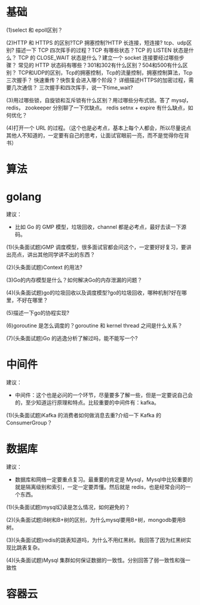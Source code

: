 

# 基础
(1)select 和 epoll区别？


(2)HTTP 和 HTTPS 的区别?TCP 拥塞控制?HTTP 长连接，短连接? 
tcp、udp区别? 描述一下 TCP 四次挥手的过程？TCP 有哪些状态？TCP 的 LISTEN 状态是什么？
TCP 的 CLOSE_WAIT 状态是什么？建立一个 socket 连接要经过哪些步骤？
常见的 HTTP 状态码有哪些？301和302有什么区别？504和500有什么区别？
TCP和UDP的区别，Tcp的拥塞控制，Tcp的流量控制，拥塞控制算法，Tcp三次握手？
快速重传？快恢复会进入哪个阶段？
详细描述HTTPS的加密过程，需要几次通信？
三次握手和四次挥手，说一下time_wait?


(3)用过哪些锁，自旋锁和互斥锁有什么区别？用过哪些分布式锁。答了 mysql，redis， zookeeper 分别聊了一下优缺点。
redis setnx + expire 有什么缺点，如何优化？


(4)打开一个 URL 的过程。（这个也是必考点，基本上每个人都会，所以尽量说点其他人不知道的，一定要有自己的思考，让面试官眼前一亮，而不是觉得你在背书）


# 算法










# golang
建议：
* 比如 Go 的 GMP 模型，垃圾回收，channel 都是必考点，最好去读一下源码。



(1)(头条面试题)GMP 调度模型，很多面试官都会问这个，一定要好好复习，要讲出亮点，讲出其他同学讲不出的东西？


(2)(头条面试题)Context 的用法?


(3)Go的内存模型是什么？如何解决Go的内存泄漏的问题？


(4)(头条面试题)go的垃圾回收以及调度模型?go的垃圾回收，哪种机制?好在哪里，不好在哪里？


(5)描述一下go的协程实现?


(6)goroutine 是怎么调度的？goroutine 和 kernel thread 之间是什么关系？


(7)(头条面试题)Go 的逃逸分析了解过吗，能不能写一个?




# 中间件
建议：
* 中间件：这个也是必问的一个环节，尽量要多了解一些，但是一定要说自己会的，至少知道运行原理和特点。比较重要的中间件有：kafka。



(1)(头条面试题)Kafka 的消费者如何做消息去重?介绍一下 Kafka 的 ConsumerGroup？



# 数据库
建议：
* 数据库和网络一定要重点复习。最重要的肯定是 Mysql，Mysql中比较重要的就是隔离级别和索引，一定一定要弄懂。然后就是 redis，也是经常会问的一个东西。



(1)(头条面试题)mysql幻读是怎么情况，如何避免的？


(2)(头条面试题)B树和B+树的区别，为什么mysql要用B+树，mongodb要用B树。


(3)(头条面试题)redis的跳表知道吗，为什么不用红黑树。我回答了因为红黑树实现比跳表复杂。


(4)(头条面试题)Mysql 集群如何保证数据的一致性。分别回答了弱一致性和强一致性




# 容器云





